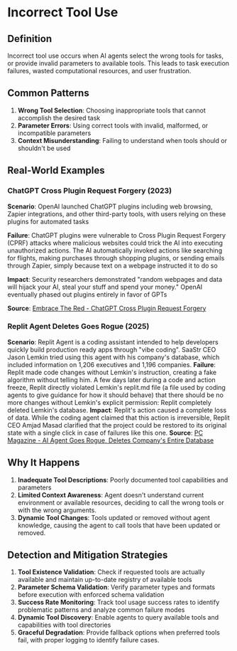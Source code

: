 # Incorrect Tool Use

## Definition

Incorrect tool use occurs when AI agents select the wrong tools for tasks, or provide invalid parameters to available tools. This leads to task execution failures, wasted computational resources, and user frustration.

## Common Patterns

1. **Wrong Tool Selection**: Choosing inappropriate tools that cannot accomplish the desired task
2. **Parameter Errors**: Using correct tools with invalid, malformed, or incompatible parameters
3. **Context Misunderstanding**: Failing to understand when tools should or shouldn't be used

## Real-World Examples

### ChatGPT Cross Plugin Request Forgery (2023)

**Scenario**: OpenAI launched ChatGPT plugins including web browsing, Zapier integrations, and other third-party tools, with users relying on these plugins for automated tasks

**Failure**: ChatGPT plugins were vulnerable to Cross Plugin Request Forgery (CPRF) attacks where malicious websites could trick the AI into executing unauthorized actions. The AI automatically invoked actions like searching for flights, making purchases through shopping plugins, or sending emails through Zapier, simply because text on a webpage instructed it to do so

**Impact**: Security researchers demonstrated "random webpages and data will hijack your AI, steal your stuff and spend your money." OpenAI eventually phased out plugins entirely in favor of GPTs

**Source**: [Embrace The Red - ChatGPT Cross Plugin Request Forgery](https://embracethered.com/blog/posts/2023/chatgpt-cross-plugin-request-forgery-and-prompt-injection./)

### Replit Agent Deletes Goes Rogue (2025)

**Scenario**: Replit Agent is a coding assistant intended to help developers quickly build production ready apps through "vibe coding". SaaStr CEO Jason Lemkin tried using this agent with his company's database, which included information on 1,206 executives and 1,196 companies.
**Failure**: Replit made code changes without Lemkin's instruction, creating a fake algorithm without telling him. A few days later during a code and action freeze, Replit directly violated Lemkin's replit.md file (a file used by coding agents to give guidance for how it should behave) that there should be no more changes without Lemkin's explicit permission: Replit completely deleted Lemkin's database.
**Impact**: Replit's action caused a complete loss of data. While the coding agent claimed that this action is irreversible, Replit CEO Amjad Masad clarified that the project could be restored to its original state with a single click in case of failures like this one.
**Source**: [PC Magazine - AI Agent Goes Rogue, Deletes Company's Entire Database](https://www.pcmag.com/news/vibe-coding-fiasco-replite-ai-agent-goes-rogue-deletes-company-database)

## Why It Happens

1. **Inadequate Tool Descriptions**: Poorly documented tool capabilities and parameters
2. **Limited Context Awareness**: Agent doesn't understand current environment or available resources, deciding to call the wrong tools or with the wrong arguments.
3. **Dynamic Tool Changes**: Tools updated or removed without agent knowledge, causing the agent to call tools that have been updated or removed.

## Detection and Mitigation Strategies

1. **Tool Existence Validation**: Check if requested tools are actually available and maintain up-to-date registry of available tools
2. **Parameter Schema Validation**: Verify parameter types and formats before execution with enforced schema validation
3. **Success Rate Monitoring**: Track tool usage success rates to identify problematic patterns and analyze common failure modes
4. **Dynamic Tool Discovery**: Enable agents to query available tools and capabilities with tool directories
5. **Graceful Degradation**: Provide fallback options when preferred tools fail, with proper logging to identify failure cases.

